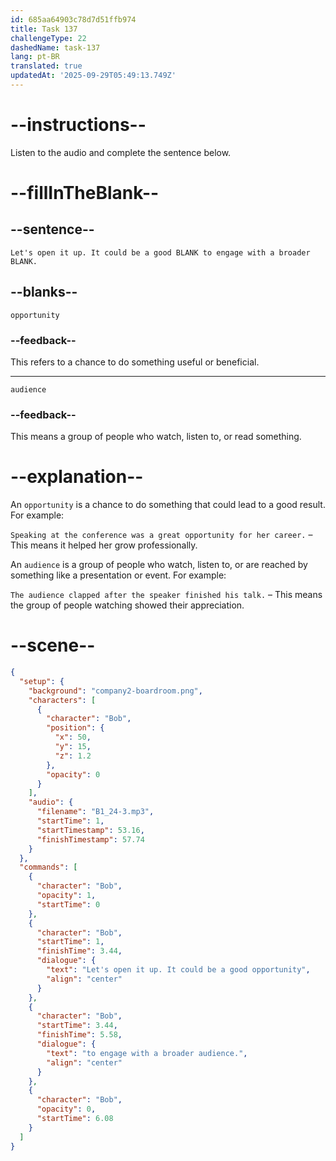 ```yaml
---
id: 685aa64903c78d7d51ffb974
title: Task 137
challengeType: 22
dashedName: task-137
lang: pt-BR
translated: true
updatedAt: '2025-09-29T05:49:13.749Z'
---
```


<!-- (Audio) Bob: Let's open it up. It could be a good opportunity to engage with a broader audience. -->

# --instructions--

Listen to the audio and complete the sentence below.

# --fillInTheBlank--

## --sentence--

`Let's open it up. It could be a good BLANK to engage with a broader BLANK.`

## --blanks--

`opportunity`

### --feedback--

This refers to a chance to do something useful or beneficial.

---

`audience`

### --feedback--

This means a group of people who watch, listen to, or read something.

# --explanation--

An `opportunity` is a chance to do something that could lead to a good result. For example:

`Speaking at the conference was a great opportunity for her career.` – This means it helped her grow professionally.

An `audience` is a group of people who watch, listen to, or are reached by something like a presentation or event. For example:

`The audience clapped after the speaker finished his talk.` – This means the group of people watching showed their appreciation.

# --scene--

```json
{
  "setup": {
    "background": "company2-boardroom.png",
    "characters": [
      {
        "character": "Bob",
        "position": {
          "x": 50,
          "y": 15,
          "z": 1.2
        },
        "opacity": 0
      }
    ],
    "audio": {
      "filename": "B1_24-3.mp3",
      "startTime": 1,
      "startTimestamp": 53.16,
      "finishTimestamp": 57.74
    }
  },
  "commands": [
    {
      "character": "Bob",
      "opacity": 1,
      "startTime": 0
    },
    {
      "character": "Bob",
      "startTime": 1,
      "finishTime": 3.44,
      "dialogue": {
        "text": "Let's open it up. It could be a good opportunity",
        "align": "center"
      }
    },
    {
      "character": "Bob",
      "startTime": 3.44,
      "finishTime": 5.58,
      "dialogue": {
        "text": "to engage with a broader audience.",
        "align": "center"
      }
    },
    {
      "character": "Bob",
      "opacity": 0,
      "startTime": 6.08
    }
  ]
}
```
